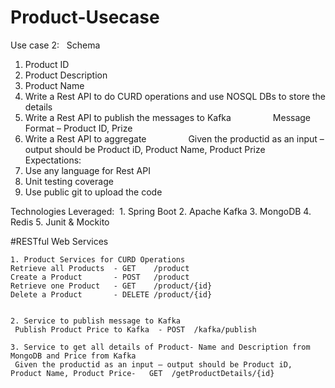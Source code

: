 # Product-Usecase
Use case 2:
 
Schema
 
1. Product ID
2. Product Description
3. Product Name
 
1. Write a Rest API to do CURD operations and use NOSQL DBs to store the details
2. Write a Rest API to publish the messages to Kafka
                Message Format – Product ID, Prize
3. Write a Rest API to aggregate
                Given the productid as an input – output should be Product iD, Product Name, Product Prize
 
Expectations:
1. Use any language for Rest API
2. Unit testing coverage
3. Use public git to upload the code

Technologies Leveraged: 
	1. Spring Boot
	2. Apache Kafka
	3. MongoDB
	4. Redis
	5. Junit & Mockito


#RESTful Web Services
 
	1. Product Services for CURD Operations
    Retrieve all Products  - GET    /product
    Create a Product       - POST 	/product
    Retrieve one Product   - GET    /product/{id}
    Delete a Product       - DELETE	/product/{id}


	2. Service to publish message to Kafka
     Publish Product Price to Kafka  - POST  /kafka/publish

	3. Service to get all details of Product- Name and Description from MongoDB and Price from Kafka
     Given the productid as an input – output should be Product iD, Product Name, Product Price-   GET	/getProductDetails/{id}
